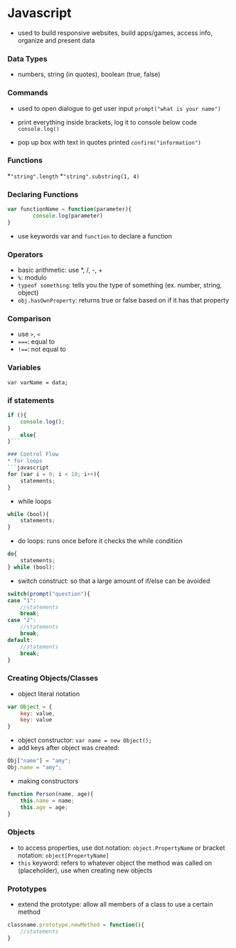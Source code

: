 # Javascript 

* used to build responsive websites, build apps/games, access info, organize and present data 

### Data Types 
* numbers, string (in quotes), boolean (true, false)

### Commands
* used to open dialogue to get user input
`prompt("what is your name")`

* print everything inside brackets, log it to console below code
`console.log()`

* pop up box with text in quotes printed 
`confirm("information")`

### Functions 
*`"string".length`
*`"string".substring(1, 4)`

### Declaring Functions 
```javascript 
var functionName = function(parameter){
		console.log(parameter)
}
```
* use keywords var and `function` to declare a function

### Operators
* basic arithmetic: use *, /, -, +
* `%`: modulo
* `typeof something`: tells you the type of something (ex. number, string, object) 
* `obj.hasOwnProperty`: returns true or false based on if it has that property

### Comparison 
* use `>`, `<` 
* `===`: equal to
* `!==`: not equal to 

### Variables 
`var varName = data;`

### if statements 
```javascript 
if (){
	console.log();
}
	else{
}```

### Control Flow
* for loops 
```javascript 
for (var i = 0; i < 10; i++){
    statements;
}
```

* while loops
```javascript 
while (bool){
    statements;
}
```
* do loops: runs once before it checks the while condition
```javascript 
do{
    statements;
} while (bool); 
```

* switch construct: so that a large amount of if/else can be avoided 
```javascript 
switch(prompt("question"){
case "1": 
    //statements
    break; 
case "2": 
    //statements
    break;
default: 
    //statements
    break;
}
```

### Creating Objects/Classes
* object literal notation
```javascript 
var Object = {
    key: value, 
    key: value
}
```

* object constructor: `var name = new Object();`
* add keys after object was created: 
```javascript  
Obj["name"] = "amy";
Obj.name = "amy";
```

* making constructors
```javascript 
function Person(name, age){
	this.name = name;
	this.age = age;
}
```

### Objects 
* to access properties, use dot notation: `object.PropertyName` or bracket notation: `object[PropertyName]`
* `this` keyword: refers to whatever object the method was called on (placeholder), use when creating new objects 

### Prototypes 
* extend the prototype: allow all members of a class to use a certain method 
```javascript 
classname.prototype.newMethod = function(){
	//statements
}
